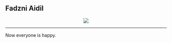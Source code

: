 ## Fadzni Aidil

<p align="center">
  <img src="https://media.tenor.com/nc2MBVm1MMEAAAAC/sayori-death-death-sayori.gif"><br><hr>
  Now everyone is happy.
</p>

